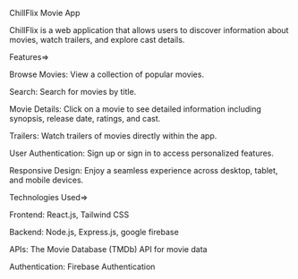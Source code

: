 ChillFlix Movie App

ChillFlix is a web application that allows users to discover information about movies, watch trailers, and explore cast details. 

Features=>

Browse Movies: View a collection of popular movies.

Search: Search for movies by title.

Movie Details: Click on a movie to see detailed information including synopsis, release date, ratings, and cast.

Trailers: Watch trailers of movies directly within the app.

User Authentication: Sign up or sign in to access personalized features.

Responsive Design: Enjoy a seamless experience across desktop, tablet, and mobile devices.


Technologies Used=>

Frontend: React.js, Tailwind CSS

Backend: Node.js, Express.js, google firebase

APIs: The Movie Database (TMDb) API for movie data

Authentication: Firebase Authentication

